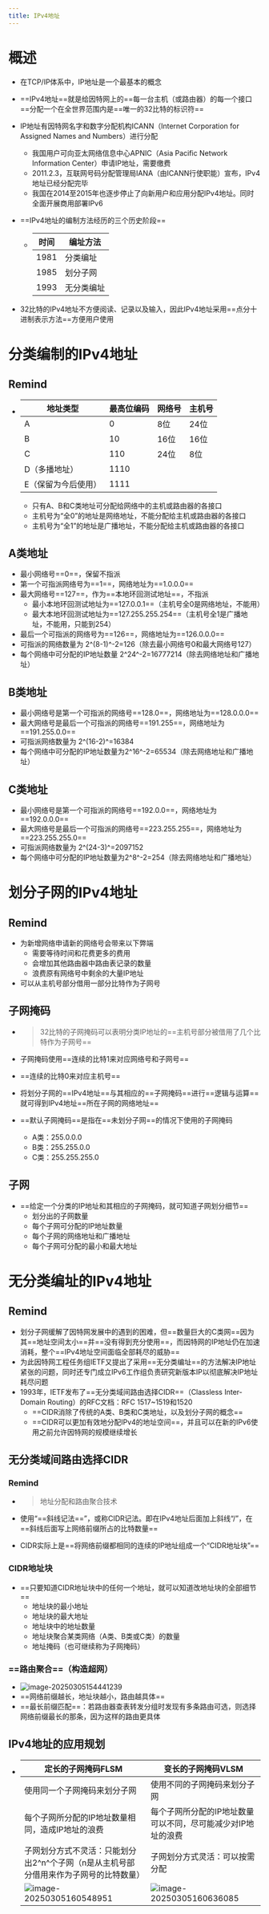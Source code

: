 ```yaml
---
title: IPv4地址
---
```




# 概述

- 在TCP/IP体系中，IP地址是一个最基本的概念
- ==IPv4地址==就是给因特网上的==每一台主机（或路由器）的每一个接口==分配一个在全世界范围内是==唯一的32比特的标识符==
- IP地址有因特网名字和数字分配机构ICANN（Internet Corporation for Assigned Names and Numbers）进行分配
  - 我国用户可向亚太网络信息中心APNIC（Asia Pacific Network Information Center）申请IP地址，需要缴费
  - 2011.2.3，互联网号码分配管理局IANA（由ICANN行使职能）宣布，IPv4地址已经分配完毕
  - 我国在2014至2015年也逐步停止了向新用户和应用分配IPv4地址。同时全面开展商用部署IPv6

- ==IPv4地址的编制方法经历的三个历史阶段==

  - | 时间 | 编址方法   |
    | ---- | ---------- |
    | 1981 | 分类编址   |
    | 1985 | 划分子网   |
    | 1993 | 无分类编址 |

- 32比特的IPv4地址不方便阅读、记录以及输入，因此IPv4地址采用==点分十进制表示方法==方便用户使用

# 分类编制的IPv4地址

## Remind

- | 地址类型            | 最高位编码 | 网络号 | 主机号 |
  | ------------------- | ---------- | ------ | ------ |
  | A                   | 0          | 8位    | 24位   |
  | B                   | 10         | 16位   | 16位   |
  | C                   | 110        | 24位   | 8位    |
  | D（多播地址）       | 1110       |        |        |
  | E（保留为今后使用） | 1111       |        |        |

  - 只有A、B和C类地址可分配给网络中的主机或路由器的各接口
  - 主机号为“全0”的地址是网络地址，不能分配给主机或路由器的各接口
  - 主机号为“全1”的地址是广播地址，不能分配给主机或路由器的各接口

## A类地址

- 最小网络号==0==，保留不指派
- 第一个可指派网络号为==1==，网络地址为==1.0.0.0==
- 最大网络号==127==，作为==本地环回测试地址==，不指派
  - 最小本地环回测试地址为==127.0.0.1==（主机号全0是网络地址，不能用）
  - 最大本地环回测试地址为==127.255.255.254==（主机号全1是广播地址，不能用，只能到254）
- 最后一个可指派的网络号为==126==，网络地址为==126.0.0.0==
- 可指派的网络数量为 2^(8-1)^-2=126（除去最小网络号0和最大网络号127）
- 每个网络中可分配的IP地址数量 2^24^-2=16777214（除去网络地址和广播地址）

## B类地址

- 最小网络号是第一个可指派的网络号==128.0==，网络地址为==128.0.0.0==
- 最大网络号是最后一个可指派的网络号==191.255==，网络地址为==191.255.0.0==
- 可指派网络数量为 2^(16-2)^=16384
- 每个网络中可分配的IP地址数量为2^16^-2=65534（除去网络地址和广播地址）

## C类地址

- 最小网络号是第一个可指派的网络号==192.0.0==，网络地址为==192.0.0.0==
- 最大网络号是最后一个可指派的网络号==223.255.255==，网络地址为==223.255.255.0==
- 可指派网络数量为 2^(24-3)^=2097152
- 每个网络中可分配的IP地址数量为2^8^-2=254（除去网络地址和广播地址）

# 划分子网的IPv4地址

## Remind

- 为新增网络申请新的网络号会带来以下弊端
  - 需要等待时间和花费更多的费用
  - 会增加其他路由器中路由表记录的数量
  - 浪费原有网络号中剩余的大量IP地址
- 可以从主机号部分借用一部分比特作为子网号

## 子网掩码

- > 32比特的子网掩码可以表明分类IP地址的==主机号部分被借用了几个比特作为子网号==

- 子网掩码使用==连续的比特1来对应网络号和子网号==

- ==连续的比特0来对应主机号==

- 将划分子网的==IPv4地址==与其相应的==子网掩码==进行==逻辑与运算==就可得到IPv4地址==所在子网的网络地址==

- ==默认子网掩码==是指在==未划分子网==的情况下使用的子网掩码

  - A类：255.0.0.0
  - B类：255.255.0.0
  - C类：255.255.255.0

## 子网

- ==给定一个分类的IP地址和其相应的子网掩码，就可知道子网划分细节==
  - 划分出的子网数量
  - 每个子网可分配的IP地址数量
  - 每个子网的网络地址和广播地址
  - 每个子网可分配的最小和最大地址

# 无分类编址的IPv4地址

## Remind

- 划分子网缓解了因特网发展中的遇到的困难，但==数量巨大的C类网==因为其==地址空间太小==并==没有得到充分使用==，而因特网的IP地址仍在加速消耗，整个==IPv4地址空间面临全部耗尽的威胁==
- 为此因特网工程任务组IETF又提出了采用==无分类编址==的方法解决IP地址紧张的问题，同时还专门成立IPv6工作组负责研究新版本IP以彻底解决IP地址耗尽问题
- 1993年，IETF发布了==无分类域间路由选择CIDR==（Classless Inter-Domain Routing）的RFC文档：RFC 1517~1519和1520
  - ==CIDR消除了传统的A类、B类和C类地址，以及划分子网的概念==
  - ==CIDR可以更加有效地分配IPv4的地址空间==，并且可以在新的IPv6使用之前允许因特网的规模继续增长

## 无分类域间路由选择CIDR

### Remind

- > 地址分配和路由聚合技术

- 使用“==斜线记法==”，或称CIDR记法。即在IPv4地址后面加上斜线“/”，在==斜线后面写上网络前缀所占的比特数量==

- CIDR实际上是==将网络前缀都相同的连续的IP地址组成一个“CIDR地址块”==

### CIDR地址块

- ==只要知道CIDR地址块中的任何一个地址，就可以知道改地址块的全部细节==
  - 地址块的最小地址
  - 地址块的最大地址
  - 地址块中的地址数量
  - 地址块聚合某类网络（A类、B类或C类）的数量
  - 地址掩码（也可继续称为子网掩码）

### ==路由聚合==（构造超网）

- ![image-20250305154441239](./resource/image-20250305154441239.png)
- ==网络前缀越长，地址块越小，路由越具体==
- ==最长前缀匹配==：若路由器查表转发分组时发现有多条路由可选，则选择网络前缀最长的那条，因为这样的路由更具体

## IPv4地址的应用规划

- | 定长的子网掩码FLSM                                           | 变长的子网掩码VLSM                                           |
  | ------------------------------------------------------------ | ------------------------------------------------------------ |
  | 使用同一个子网掩码来划分子网                                 | 使用不同的子网掩码来划分子网                                 |
  | 每个子网所分配的IP地址数量相同，造成IP地址的浪费             | 每个子网所分配的IP地址数量可以不同，尽可能减少对IP地址的浪费 |
  | 子网划分方式不灵活：只能划分出2^n^个子网（n是从主机号部分借用来作为子网号的比特数量） | 子网划分方式灵活：可以按需分配                               |
  | ![image-20250305160548951](./resource/image-20250305160548951.png) | ![image-20250305160636085](./resource/image-20250305160636085.png) |